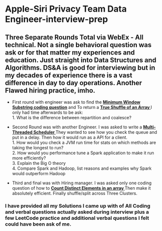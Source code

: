 # Apple-Siri Privacy Team Data Engineer-interview-prep

## Three Separate Rounds Total via WebEx - All technical. Not a single behavioral question was ask or for that matter my experiences and education. Just straight into Data Structures and Algorithms. DS&A is good for interviewing but in my decades of experience there is a vast difference in day to day operations. Another Flawed hiring practice, imho.


* First round with engineer was ask to find the **[ Minimum Window Substring coding question](https://github.com/HvyD/AppleSiri-Privacy-Data_Engineer_prep/blob/master/Minimum%20Window%20Substring.py)** and To return a **[ True Shuffle of an Array ](https://github.com/HvyD/AppleSiri-Privacy-Data_Engineer_prep/blob/master/shuffle_array.py)**
I only had time afterwards to be ask: <br>
        1. What is the difference between repartition and coalesce?



* Second Round was with another Engineer. I was asked to write a **[ Multi-Threaded Scheduler ](https://github.com/HvyD/AppleSiri-Privacy-Data_Engineer_prep/blob/master/Mulithreaded%20Scheduler.py)** They wanted to see how you check the queue and put in a delay. Then how it would run as a API for a client. <br>
        1. How would you check a JVM run time for stats on which methods are taking the longest to run? <br>
        2. How would you performance tune a Spark application to make it run more efficiently? <br>
        3. Explain the Big O theory <br>
        4. Compare Spark and Hadoop, list reasons and examples why Spark would outperform Hadoop <br>



* Third and final was with Hiring manager. I was asked only one coding question of how to **[ Count Distinct Elements in an array ](https://github.com/HvyD/AppleSiri-Privacy-Data_Engineer_prep/blob/master/Count_Distinct_ELements_in_an_Array.py)** Then make it absolutely efficient. Finally shuffle/split across Three Clusters.


### I have provided all my Solutions I came up with of All Coding and verbal questions actually asked during interview plus a few LeetCode practice and additional verbal questions I felt could have been ask of me.
